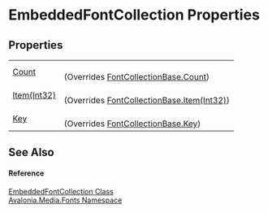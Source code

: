 # EmbeddedFontCollection Properties




## Properties
<table>
<tr>
<td><a href="P_Avalonia_Media_Fonts_EmbeddedFontCollection_Count">Count</a></td>
<td><br />(Overrides <a href="P_Avalonia_Media_Fonts_FontCollectionBase_Count">FontCollectionBase.Count</a>)</td>
</tr>
<tr>
<td><a href="P_Avalonia_Media_Fonts_EmbeddedFontCollection_Item">Item(Int32)</a></td>
<td><br />(Overrides <a href="P_Avalonia_Media_Fonts_FontCollectionBase_Item">FontCollectionBase.Item(Int32)</a>)</td>
</tr>
<tr>
<td><a href="P_Avalonia_Media_Fonts_EmbeddedFontCollection_Key">Key</a></td>
<td><br />(Overrides <a href="P_Avalonia_Media_Fonts_FontCollectionBase_Key">FontCollectionBase.Key</a>)</td>
</tr>
</table>

## See Also


#### Reference
<a href="T_Avalonia_Media_Fonts_EmbeddedFontCollection">EmbeddedFontCollection Class</a>  
<a href="N_Avalonia_Media_Fonts">Avalonia.Media.Fonts Namespace</a>  
